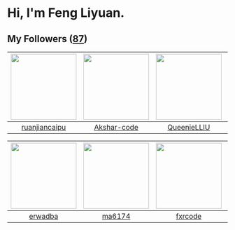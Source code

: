 # Hi, I'm Feng Liyuan.

## My Followers ([87](https://github.com/SunRunAway?tab=followers))

| <img src="https://avatars.githubusercontent.com/u/31336171?v=4" width="150" height="150" /> | <img src="https://avatars.githubusercontent.com/u/59618640?v=4" width="150" height="150" /> | <img src="https://avatars.githubusercontent.com/u/37468107?v=4" width="150" height="150" /> | <img src="https://avatars.githubusercontent.com/u/41463486?v=4" width="150" height="150" /> |
| :-----------------------------------------------------------------------------------------: | :-----------------------------------------------------------------------------------------: | :-----------------------------------------------------------------------------------------: | :-----------------------------------------------------------------------------------------: |
|                      [ruanjiancaipu](https://github.com/ruanjiancaipu)                      |                        [Akshar-code](https://github.com/Akshar-code)                        |                        [QueenieLLIU](https://github.com/QueenieLLIU)                        |                            [zibralu](https://github.com/zibralu)                            |

| <img src="https://avatars.githubusercontent.com/u/43768654?v=4" width="150" height="150" /> | <img src="https://avatars.githubusercontent.com/u/1449133?v=4" width="150" height="150" /> | <img src="https://avatars.githubusercontent.com/u/13307594?v=4" width="150" height="150" /> | <img src="https://avatars.githubusercontent.com/u/55898975?v=4" width="150" height="150" /> |
| :-----------------------------------------------------------------------------------------: | :----------------------------------------------------------------------------------------: | :-----------------------------------------------------------------------------------------: | :-----------------------------------------------------------------------------------------: |
|                            [erwadba](https://github.com/erwadba)                            |                             [ma6174](https://github.com/ma6174)                            |                            [fxrcode](https://github.com/fxrcode)                            |                             [mitghi](https://github.com/mitghi)                             |